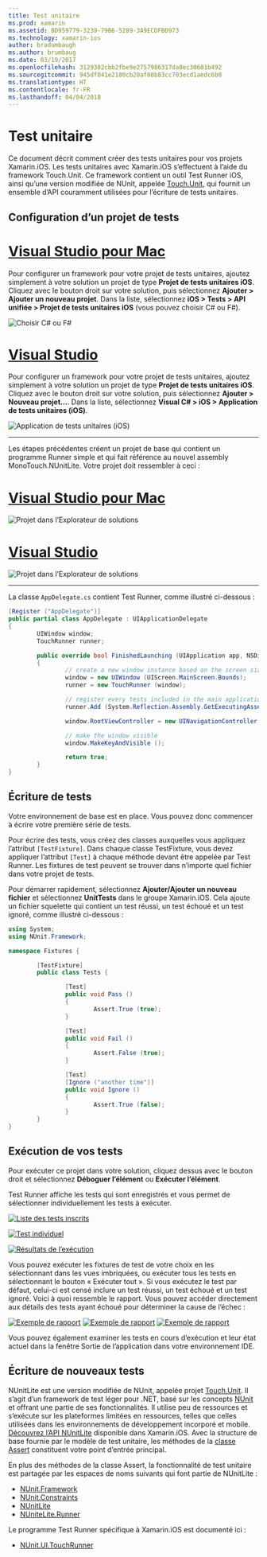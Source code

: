 ```yaml
---
title: Test unitaire
ms.prod: xamarin
ms.assetid: BD959779-3239-79B6-5289-3A9ECDFBD973
ms.technology: xamarin-ios
author: bradumbaugh
ms.author: brumbaug
ms.date: 03/19/2017
ms.openlocfilehash: 3129302cbb2fbe9e2757986317da0ec30601b492
ms.sourcegitcommit: 945df041e2180cb20af08b83cc703ecd1aedc6b0
ms.translationtype: HT
ms.contentlocale: fr-FR
ms.lasthandoff: 04/04/2018
---
```

# <a name="unit-testing"></a>Test unitaire

Ce document décrit comment créer des tests unitaires pour vos projets Xamarin.iOS.
Les tests unitaires avec Xamarin.iOS s’effectuent à l’aide du framework Touch.Unit. Ce framework contient un outil Test Runner iOS, ainsi qu’une version modifiée de NUnit, appelée [Touch.Unit](https://github.com/xamarin/Touch.Unit), qui fournit un ensemble d’API couramment utilisées pour l’écriture de tests unitaires.

## <a name="setting-up-a-test-project"></a>Configuration d’un projet de tests

# <a name="visual-studio-for-mactabvsmac"></a>[Visual Studio pour Mac](#tab/vsmac)

Pour configurer un framework pour votre projet de tests unitaires, ajoutez simplement à votre solution un projet de type **Projet de tests unitaires iOS**. Cliquez avec le bouton droit sur votre solution, puis sélectionnez **Ajouter > Ajouter un nouveau projet**. Dans la liste, sélectionnez **iOS > Tests > API unifiée > Projet de tests unitaires iOS** (vous pouvez choisir C# ou F#).

![](touch.unit-images/00.png "Choisir C# ou F#")

# <a name="visual-studiotabvswin"></a>[Visual Studio](#tab/vswin)

Pour configurer un framework pour votre projet de tests unitaires, ajoutez simplement à votre solution un projet de type **Projet de tests unitaires iOS**. Cliquez avec le bouton droit sur votre solution, puis sélectionnez **Ajouter > Nouveau projet...**. Dans la liste, sélectionnez **Visual C# > iOS > Application de tests unitaires (iOS)**.

![](touch.unit-images/00a.png "Application de tests unitaires (iOS)")

-----

Les étapes précédentes créent un projet de base qui contient un programme Runner simple et qui fait référence au nouvel assembly MonoTouch.NUnitLite. Votre projet doit ressembler à ceci :

# <a name="visual-studio-for-mactabvsmac"></a>[Visual Studio pour Mac](#tab/vsmac)

![](touch.unit-images/01.png "Projet dans l’Explorateur de solutions")

# <a name="visual-studiotabvswin"></a>[Visual Studio](#tab/vswin)

![](touch.unit-images/01a.png "Projet dans l’Explorateur de solutions")

-----

La classe `AppDelegate.cs` contient Test Runner, comme illustré ci-dessous :

```csharp
[Register ("AppDelegate")]
public partial class AppDelegate : UIApplicationDelegate
{
        UIWindow window;
        TouchRunner runner;

        public override bool FinishedLaunching (UIApplication app, NSDictionary options)
        {
                // create a new window instance based on the screen size
                window = new UIWindow (UIScreen.MainScreen.Bounds);
                runner = new TouchRunner (window);

                // register every tests included in the main application/assembly
                runner.Add (System.Reflection.Assembly.GetExecutingAssembly ());

                window.RootViewController = new UINavigationController (runner.GetViewController ());

                // make the window visible
                window.MakeKeyAndVisible ();

                return true;
        }
}
```

## <a name="writing-some-tests"></a>Écriture de tests

Votre environnement de base est en place. Vous pouvez donc commencer à écrire votre première série de tests.

Pour écrire des tests, vous créez des classes auxquelles vous appliquez l’attribut `[TestFixture]`. Dans chaque classe TestFixture, vous devez appliquer l’attribut `[Test]` à chaque méthode devant être appelée par Test Runner. Les fixtures de test peuvent se trouver dans n’importe quel fichier dans votre projet de tests.

Pour démarrer rapidement, sélectionnez **Ajouter/Ajouter un nouveau fichier** et sélectionnez **UnitTests** dans le groupe Xamarin.iOS. Cela ajoute un fichier squelette qui contient un test réussi, un test échoué et un test ignoré, comme illustré ci-dessous :

```csharp
using System;
using NUnit.Framework;

namespace Fixtures {

        [TestFixture]
        public class Tests {

                [Test]
                public void Pass ()
                {
                        Assert.True (true);
                }

                [Test]
                public void Fail ()
                {
                        Assert.False (true);
                }

                [Test]
                [Ignore ("another time")]
                public void Ignore ()
                {
                        Assert.True (false);
                }
        }
}
```

## <a name="running-your-tests"></a>Exécution de vos tests

Pour exécuter ce projet dans votre solution, cliquez dessus avec le bouton droit et sélectionnez **Déboguer l’élément** ou **Exécuter l’élément**.

Test Runner affiche les tests qui sont enregistrés et vous permet de sélectionner individuellement les tests à exécuter.

[![](touch.unit-images/02.png "Liste des tests inscrits")](touch.unit-images/02.png#lightbox) 

[![](touch.unit-images/03.png "Test individuel")](touch.unit-images/03.png#lightbox) 

[![](touch.unit-images/04.png "Résultats de l’exécution")](touch.unit-images/04.png#lightbox)

Vous pouvez exécuter les fixtures de test de votre choix en les sélectionnant dans les vues imbriquées, ou exécuter tous les tests en sélectionnant le bouton « Exécuter tout ». Si vous exécutez le test par défaut, celui-ci est censé inclure un test réussi, un test échoué et un test ignoré. Voici à quoi ressemble le rapport. Vous pouvez accéder directement aux détails des tests ayant échoué pour déterminer la cause de l’échec :

[![](touch.unit-images/05.png "Exemple de rapport")](touch.unit-images/05.png#lightbox) [![](touch.unit-images/05.png "Exemple de rapport")](touch.unit-images/05.png#lightbox) [![](touch.unit-images/05.png "Exemple de rapport")](touch.unit-images/05.png#lightbox)

Vous pouvez également examiner les tests en cours d’exécution et leur état actuel dans la fenêtre Sortie de l’application dans votre environnement IDE.

## <a name="writing-new-tests"></a>Écriture de nouveaux tests

NUnitLite est une version modifiée de NUnit, appelée projet [Touch.Unit](https://github.com/xamarin/Touch.Unit). Il s’agit d’un framework de test léger pour .NET, basé sur les concepts [NUnit](http://nunit.com/) et offrant une partie de ses fonctionnalités.
Il utilise peu de ressources et s’exécute sur les plateformes limitées en ressources, telles que celles utilisées dans les environnements de développement incorporé et mobile. [Découvrez l’API NUnitLite](https://developer.xamarin.com/api/namespace/NUnitLite/) disponible dans Xamarin.iOS. Avec la structure de base fournie par le modèle de test unitaire, les méthodes de la [classe Assert](https://developer.xamarin.com/api/type/NUnit.Framework.Assert/) constituent votre point d’entrée principal.

En plus des méthodes de la classe Assert, la fonctionnalité de test unitaire est partagée par les espaces de noms suivants qui font partie de NUnitLite :

-   [NUnit.Framework](https://developer.xamarin.com/api/namespace/NUnit.Framework/)
-   [NUnit.Constraints](https://developer.xamarin.com/api/namespace/NUnit.Framework.Constraints/)
-   [NUnitLite](https://developer.xamarin.com/api/namespace/NUnitLite/)
-   [NUniteLite.Runner](https://developer.xamarin.com/api/namespace/NUnitLite.Runner/)


Le programme Test Runner spécifique à Xamarin.iOS est documenté ici :

-   [NUnit.UI.TouchRunner](https://developer.xamarin.com/api/type/NUnit.UI.TouchRunner/)
